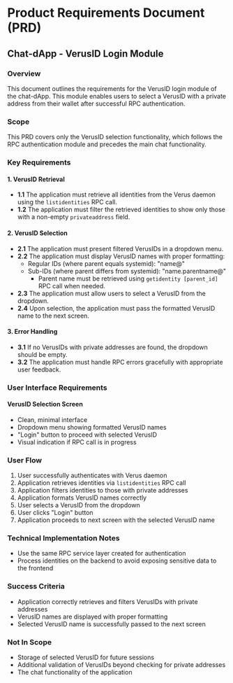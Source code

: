 # Product Requirements Document (PRD)
## Chat-dApp - VerusID Login Module

### Overview
This document outlines the requirements for the VerusID login module of the chat-dApp. This module enables users to select a VerusID with a private address from their wallet after successful RPC authentication.

### Scope
This PRD covers only the VerusID selection functionality, which follows the RPC authentication module and precedes the main chat functionality.

### Key Requirements

#### 1. VerusID Retrieval
- **1.1** The application must retrieve all identities from the Verus daemon using the `listidentities` RPC call.
- **1.2** The application must filter the retrieved identities to show only those with a non-empty `privateaddress` field.

#### 2. VerusID Selection
- **2.1** The application must present filtered VerusIDs in a dropdown menu.
- **2.2** The application must display VerusID names with proper formatting:
  - Regular IDs (where parent equals systemid): "name@"
  - Sub-IDs (where parent differs from systemid): "name.parentname@"
    - Parent name must be retrieved using `getidentity [parent_id]` RPC call when needed.
- **2.3** The application must allow users to select a VerusID from the dropdown.
- **2.4** Upon selection, the application must pass the formatted VerusID name to the next screen.

#### 3. Error Handling
- **3.1** If no VerusIDs with private addresses are found, the dropdown should be empty.
- **3.2** The application must handle RPC errors gracefully with appropriate user feedback.

### User Interface Requirements

#### VerusID Selection Screen
- Clean, minimal interface
- Dropdown menu showing formatted VerusID names
- "Login" button to proceed with selected VerusID
- Visual indication if RPC call is in progress

### User Flow

1. User successfully authenticates with Verus daemon
2. Application retrieves identities via `listidentities` RPC call
3. Application filters identities to those with private addresses
4. Application formats VerusID names correctly
5. User selects a VerusID from the dropdown
6. User clicks "Login" button
7. Application proceeds to next screen with the selected VerusID name

### Technical Implementation Notes

- Use the same RPC service layer created for authentication
- Process identities on the backend to avoid exposing sensitive data to the frontend

### Success Criteria
- Application correctly retrieves and filters VerusIDs with private addresses
- VerusID names are displayed with proper formatting
- Selected VerusID name is successfully passed to the next screen

### Not In Scope
- Storage of selected VerusID for future sessions
- Additional validation of VerusIDs beyond checking for private addresses
- The chat functionality of the application
